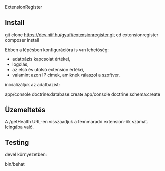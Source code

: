 ExtensionRegister

Install
-----------
git clone https://dev.niif.hu/gyufi/extensionregister.git
cd extensionregister
composer install

Ebben a lépésben konfigurációra is van lehetőség:

* adatbázis kapcsolat értékei,
* logolás,
* az első és utolsó extension értékei,
* valamint azon IP címek, amiknek válaszol a szoftver.

inicializáljuk az adatbázist:

app/console doctrine:database:create
app/console doctrine:schema:create

Üzemeltetés
----------------

A /getHealth URL-en visszaadjuk a fennmaradó extension-ök számát. Icingába való.


Testing
------------------

devel környezetben:

bin/behat
